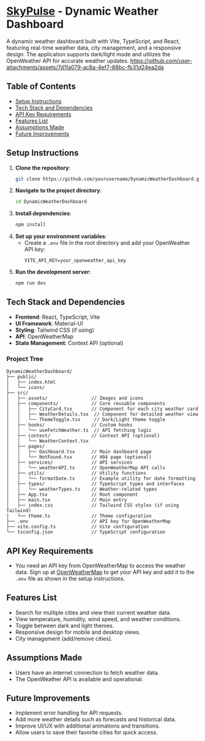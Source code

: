 # [SkyPulse](https://skypulse-wd.netlify.app/) - Dynamic Weather Dashboard
A dynamic weather dashboard built with Vite, TypeScript, and React, featuring real-time weather data, city management, and a responsive design. The application supports dark/light mode and utilizes the OpenWeather API for accurate weather updates.
https://github.com/user-attachments/assets/7d1fa079-ac8a-4ef7-88bc-fb31d24ea2da
## Table of Contents
- [Setup Instructions](#setup-instructions)
- [Tech Stack and Dependencies](#tech-stack-and-dependencies)
- [API Key Requirements](#api-key-requirements)
- [Features List](#features-list)
- [Assumptions Made](#assumptions-made)
- [Future Improvements](#future-improvements)
## Setup Instructions
1. **Clone the repository**:
   ```bash
   git clone https://github.com/yourusername/DynamicWeatherDashboard.git
   ```
2. **Navigate to the project directory**:
   ```bash
   cd DynamicWeatherDashboard
   ```
3. **Install dependencies**:
   ```bash
   npm install
   ```
4. **Set up your environment variables**:
   - Create a `.env` file in the root directory and add your OpenWeather API key:
     ```
     VITE_API_KEY=your_openweather_api_key
     ```
5. **Run the development server**:
   ```bash
   npm run dev
   ```
## Tech Stack and Dependencies
- **Frontend**: React, TypeScript, Vite
- **UI Framework**: Material-UI
- **Styling**: Tailwind CSS (if using)
- **API**: OpenWeatherMap
- **State Management**: Context API (optional)
### Project Tree
```
DynamicWeatherDashboard/
├── public/
│   ├── index.html
│   └── icons/
├── src/
│   ├── assets/                // Images and icons
│   ├── components/            // Core reusable components
│   │   ├── CityCard.tsx       // Component for each city weather card
│   │   ├── WeatherDetails.tsx  // Component for detailed weather view
│   │   └── ThemeToggle.tsx     // Dark/Light theme toggle
│   ├── hooks/                 // Custom hooks
│   │   └── useFetchWeather.ts  // API fetching logic
│   ├── context/               // Context API (optional)
│   │   └── WeatherContext.tsx
│   ├── pages/
│   │   ├── Dashboard.tsx      // Main dashboard page
│   │   └── NotFound.tsx       // 404 page (optional)
│   ├── services/              // API services
│   │   └── weatherAPI.ts      // OpenWeatherMap API calls
│   ├── utils/                 // Utility functions
│   │   └── formatDate.ts      // Example utility for date formatting
│   ├── types/                 // TypeScript types and interfaces
│   │   └── weatherTypes.ts    // Weather-related types
│   ├── App.tsx                // Root component
│   ├── main.tsx               // Main entry
│   ├── index.css              // Tailwind CSS styles (if using Tailwind)
│   └── theme.ts               // Theme configuration
├── .env                       // API key for OpenWeatherMap
├── vite.config.ts             // Vite configuration
└── tsconfig.json              // TypeScript configuration
```
## API Key Requirements
- You need an API key from OpenWeatherMap to access the weather data. Sign up at [OpenWeatherMap](https://openweathermap.org/) to get your API key and add it to the `.env` file as shown in the setup instructions.
## Features List
- Search for multiple cities and view their current weather data.
- View temperature, humidity, wind speed, and weather conditions.
- Toggle between dark and light themes.
- Responsive design for mobile and desktop views.
- City management (add/remove cities).
## Assumptions Made
- Users have an internet connection to fetch weather data.
- The OpenWeather API is available and operational.
## Future Improvements
- Implement error handling for API requests.
- Add more weather details such as forecasts and historical data.
- Improve UI/UX with additional animations and transitions.
- Allow users to save their favorite cities for quick access.
